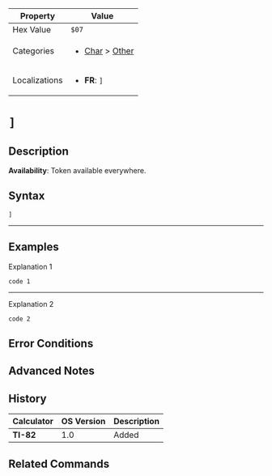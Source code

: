 | Property      | Value |
|---------------|-------|
| Hex Value     | `$07`|
| Categories    | <ul><li>[Char](<../categories/Char.md>) > [Other](<../categories/Char.md#Other>)</li></ul> |
| Localizations | <ul><li><b>FR</b>: `]`</li></ul> |

# `]`

## Description



<b>Availability</b>: Token available everywhere.

## Syntax
`]`

<hr>

## Examples

Explanation 1
```ti-basic
code 1
```
---
Explanation 2
```ti-basic
code 2
```

## Error Conditions


## Advanced Notes


## History
| Calculator | OS Version | Description |
|------------|------------|-------------|
| <b>TI-82</b> | 1.0 | Added

## Related Commands

    